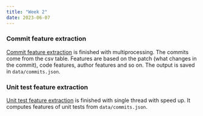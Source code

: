 ```yaml
---
title: "Week 2"
date: 2023-06-07
---
```


### Commit feature extraction

[Commit feature extraction](https://github.com/baolef/libreoffice-ci/blob/data/dataset/mining.py) is finished with multiprocessing. The commits come from the csv table. Features are based on the patch (what changes in the commit), code features, author features and so on. The output is saved in `data/commits.json`.

### Unit test feature extraction

[Unit test feature extraction](https://github.com/baolef/libreoffice-ci/blob/data/dataset/test_history.py) is finished with single thread with speed up. It computes features of unit tests from `data/commits.json`.